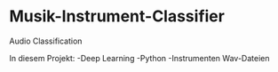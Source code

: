 # Musik-Instrument-Classifier
Audio Classification

In diesem Projekt:
-Deep Learning
-Python
-Instrumenten Wav-Dateien
